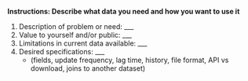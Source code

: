 **Instructions: Describe what data you need and how you want to use it**

1. Description of problem or need: ___
2. Value to yourself and/or public: ___
3. Limitations in current data available: ___
4. Desired specifications: ___ 
   - (fields, update frequency, lag time, history, file format, API vs download, joins to another dataset)
